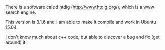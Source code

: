 There is a software caled htdig (http://www.htdig.org/), which is a www search engine.

This version is 3.1.6 and I am able to make it compile and work in Ubuntu 15.04.

I don't know much about c++ code, but able to discover a bug and fix (get around) it.
